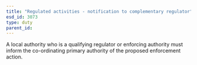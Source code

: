 ```yaml
---
title: "Regulated activities - notification to complementary regulator"
esd_id: 3073
type: duty
parent_id:  
---
```


A local authority who is a qualifying regulator or enforcing authority must inform the co-ordinating primary authority of the proposed enforcement action.

